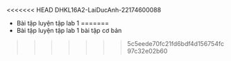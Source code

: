 <<<<<<< HEAD
DHKL16A2-LaiDucAnh-22174600088
- Bài tập luyện tập lab 1
=======
- Bài tập luyện tập lab 1
bài tập cơ bản
>>>>>>> 5c5eede70fc21fd6bdf4d156754fc97c32e02b60
